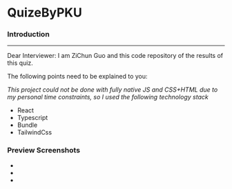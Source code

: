 # QuizeByPKU

### Introduction

---

Dear Interviewer:
I am ZiChun Guo and this code repository of the results of this quiz.

The following points need to be explained to you:

_This project could not be done with fully native JS and CSS+HTML due to my personal time constraints, so I used the following technology stack_

- React
- Typescript
- Bundle
- TailwindCss

### Preview Screenshots

-

-

-
